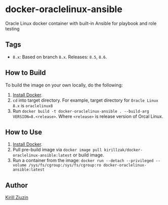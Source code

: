 # docker-oraclelinux-ansible
Oracle Linux docker container with built-in Ansible for playbook and role testing 

## Tags
- `8.x`: Based on branch `8.x`. Releases: `8.5`, `8.6`.

## How to Build

To build the image on your own locally, do the following:

  1. [Install Docker](https://docs.docker.com/engine/installation/).
  2. `cd` into target directory. For example, target directory for `Oracle Linux 8.x` is `oraclelinux8`
  3. Run `docker build -t docker-oraclelinux-ansible . --build-arg VERSION=8.<release>`. Where `<release>` is release version of  Orcal Linux.

  ## How to Use

  1. [Install Docker](https://docs.docker.com/engine/installation/).
  2. Pull pre-build image via `docker image pull kirillzak/docker-oraclelinux-ansible:latest` or build image.
  3. Run a container from the image: `docker run --detach --privileged --volume /sys/fs/cgroup:/sys/fs/cgroup:ro docker-oraclelinux-ansible:latest`

## Author

[Kirill Ziuzin](https://kirill-zak.ru/)